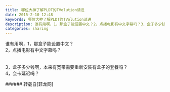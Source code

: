 ```yaml
---
title: 哪位大神了解PLDT的TVolution请进
date: 2015-2-10 12:48
keywords: 哪位大神了解PLDT的TVolution请进
description: 谁有用啊，1，那盒子能设置中文？2，点播电影有中文字幕吗？3，盒子多少钱啊，本来有宽带需要重新安装有盒子的套餐吗？4，会卡延迟吗？
categories: sharing
---
```

<td class="t_f" id="postmessage_148048">

谁有用啊，1，那盒子能设置中文？<br/>
2，点播电影有中文字幕吗？<br/>
<br/>
<br/>
3，盒子多少钱啊，本来有宽带需要重新安装有盒子的套餐吗？<br/>
4，会卡延迟吗？<br/>
</td>
###### 转载自[菲龙网]
